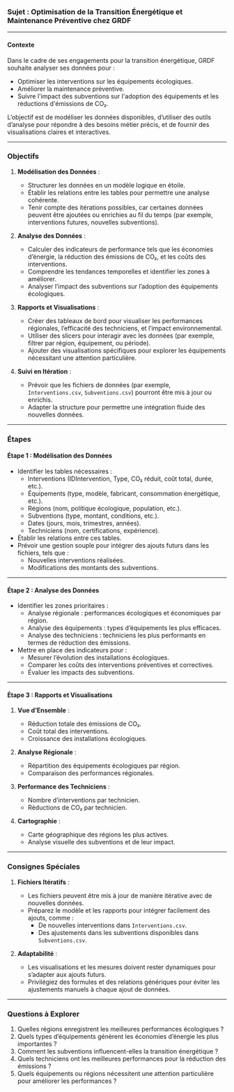 ### **Sujet : Optimisation de la Transition Énergétique et Maintenance Préventive chez GRDF**

---

#### **Contexte**
Dans le cadre de ses engagements pour la transition énergétique, GRDF souhaite analyser ses données pour :
- Optimiser les interventions sur les équipements écologiques.
- Améliorer la maintenance préventive.
- Suivre l'impact des subventions sur l'adoption des équipements et les réductions d'émissions de CO₂.

L’objectif est de modéliser les données disponibles, d’utiliser des outils d’analyse pour répondre à des besoins métier précis, et de fournir des visualisations claires et interactives.

---

### **Objectifs**
1. **Modélisation des Données** :
   - Structurer les données en un modèle logique en étoile.
   - Établir les relations entre les tables pour permettre une analyse cohérente.
   - Tenir compte des itérations possibles, car certaines données peuvent être ajoutées ou enrichies au fil du temps (par exemple, interventions futures, nouvelles subventions).

2. **Analyse des Données** :
   - Calculer des indicateurs de performance tels que les économies d’énergie, la réduction des émissions de CO₂, et les coûts des interventions.
   - Comprendre les tendances temporelles et identifier les zones à améliorer.
   - Analyser l’impact des subventions sur l’adoption des équipements écologiques.

3. **Rapports et Visualisations** :
   - Créer des tableaux de bord pour visualiser les performances régionales, l’efficacité des techniciens, et l’impact environnemental.
   - Utiliser des slicers pour interagir avec les données (par exemple, filtrer par région, équipement, ou période).
   - Ajouter des visualisations spécifiques pour explorer les équipements nécessitant une attention particulière.

4. **Suivi en Itération** :
   - Prévoir que les fichiers de données (par exemple, `Interventions.csv`, `Subventions.csv`) pourront être mis à jour ou enrichis.
   - Adapter la structure pour permettre une intégration fluide des nouvelles données.

---

### **Étapes**

#### **Étape 1 : Modélisation des Données**
- Identifier les tables nécessaires :
  - Interventions (IDIntervention, Type, CO₂ réduit, coût total, durée, etc.).
  - Équipements (type, modèle, fabricant, consommation énergétique, etc.).
  - Régions (nom, politique écologique, population, etc.).
  - Subventions (type, montant, conditions, etc.).
  - Dates (jours, mois, trimestres, années).
  - Techniciens (nom, certifications, expérience).
- Établir les relations entre ces tables.
- Prévoir une gestion souple pour intégrer des ajouts futurs dans les fichiers, tels que :
  - Nouvelles interventions réalisées.
  - Modifications des montants des subventions.

---

#### **Étape 2 : Analyse des Données**
- Identifier les zones prioritaires :
  - Analyse régionale : performances écologiques et économiques par région.
  - Analyse des équipements : types d’équipements les plus efficaces.
  - Analyse des techniciens : techniciens les plus performants en termes de réduction des émissions.
- Mettre en place des indicateurs pour :
  - Mesurer l’évolution des installations écologiques.
  - Comparer les coûts des interventions préventives et correctives.
  - Évaluer les impacts des subventions.

---

#### **Étape 3 : Rapports et Visualisations**
1. **Vue d’Ensemble** :
   - Réduction totale des émissions de CO₂.
   - Coût total des interventions.
   - Croissance des installations écologiques.

2. **Analyse Régionale** :
   - Répartition des équipements écologiques par région.
   - Comparaison des performances régionales.

3. **Performance des Techniciens** :
   - Nombre d’interventions par technicien.
   - Réductions de CO₂ par technicien.

4. **Cartographie** :
   - Carte géographique des régions les plus actives.
   - Analyse visuelle des subventions et de leur impact.

---

### **Consignes Spéciales**
1. **Fichiers Itératifs** :
   - Les fichiers peuvent être mis à jour de manière itérative avec de nouvelles données.
   - Préparez le modèle et les rapports pour intégrer facilement des ajouts, comme :
     - De nouvelles interventions dans `Interventions.csv`.
     - Des ajustements dans les subventions disponibles dans `Subventions.csv`.

2. **Adaptabilité** :
   - Les visualisations et les mesures doivent rester dynamiques pour s’adapter aux ajouts futurs.
   - Privilégiez des formules et des relations génériques pour éviter les ajustements manuels à chaque ajout de données.

---

### **Questions à Explorer**
1. Quelles régions enregistrent les meilleures performances écologiques ?
2. Quels types d’équipements génèrent les économies d’énergie les plus importantes ?
3. Comment les subventions influencent-elles la transition énergétique ?
4. Quels techniciens ont les meilleures performances pour la réduction des émissions ?
5. Quels équipements ou régions nécessitent une attention particulière pour améliorer les performances ?
